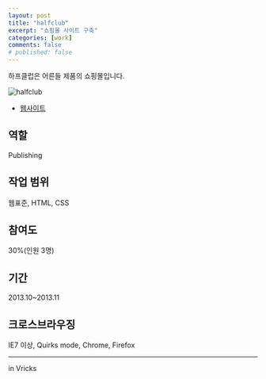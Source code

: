 ```yaml
---
layout: post
title: "halfclub"
excerpt: "쇼핑몰 사이트 구축"
categories: [work]
comments: false
# published: false
---
```


하프클럽은 어른들 제품의 쇼핑몰입니다.  

![halfclub]({{site.url}}/{{site.baseurl}}img/post-assets/work-halfclub.png)

- [웹사이트](http://www.halfclub.com)

## 역할
Publishing

## 작업 범위
웹표준, HTML, CSS

## 참여도
30%(인원 3명)

## 기간
2013.10~2013.11

## 크로스브라우징
IE7 이상, Quirks mode, Chrome, Firefox

---
in Vricks